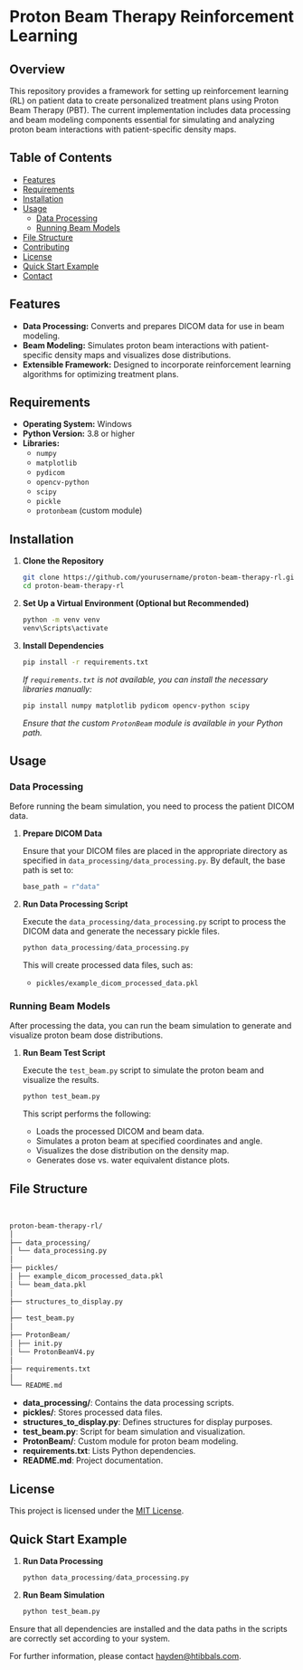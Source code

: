 # Proton Beam Therapy Reinforcement Learning

## Overview

This repository provides a framework for setting up reinforcement learning (RL) on patient data to create personalized treatment plans using Proton Beam Therapy (PBT). The current implementation includes data processing and beam modeling components essential for simulating and analyzing proton beam interactions with patient-specific density maps.

## Table of Contents

- [Features](#features)
- [Requirements](#requirements)
- [Installation](#installation)
- [Usage](#usage)
  - [Data Processing](#data-processing)
  - [Running Beam Models](#running-beam-models)
- [File Structure](#file-structure)
- [Contributing](#contributing)
- [License](#license)
- [Quick Start Example](#quick-start-example)
- [Contact](#contact)

## Features

- **Data Processing:** Converts and prepares DICOM data for use in beam modeling.
- **Beam Modeling:** Simulates proton beam interactions with patient-specific density maps and visualizes dose distributions.
- **Extensible Framework:** Designed to incorporate reinforcement learning algorithms for optimizing treatment plans.

## Requirements

- **Operating System:** Windows
- **Python Version:** 3.8 or higher
- **Libraries:**
  - `numpy`
  - `matplotlib`
  - `pydicom`
  - `opencv-python`
  - `scipy`
  - `pickle`
  - `protonbeam` (custom module)

## Installation

1. **Clone the Repository**

    ```bash:clone_repository.sh
    git clone https://github.com/yourusername/proton-beam-therapy-rl.git
    cd proton-beam-therapy-rl
    ```

2. **Set Up a Virtual Environment (Optional but Recommended)**

    ```bash:setup_virtualenv.sh
    python -m venv venv
    venv\Scripts\activate
    ```

3. **Install Dependencies**

    ```bash:install_dependencies.sh
    pip install -r requirements.txt
    ```

    *If `requirements.txt` is not available, you can install the necessary libraries manually:*

    ```bash:manual_install.sh
    pip install numpy matplotlib pydicom opencv-python scipy
    ```

    *Ensure that the custom `ProtonBeam` module is available in your Python path.*

## Usage

### Data Processing

Before running the beam simulation, you need to process the patient DICOM data.

1. **Prepare DICOM Data**

    Ensure that your DICOM files are placed in the appropriate directory as specified in `data_processing/data_processing.py`. By default, the base path is set to:

    ```python:data_processing/data_processing.py
    base_path = r"data"
    ```

2. **Run Data Processing Script**

    Execute the `data_processing/data_processing.py` script to process the DICOM data and generate the necessary pickle files.

    ```bash:data_processing/data_processing.py
    python data_processing/data_processing.py
    ```

    This will create processed data files, such as:

    - `pickles/example_dicom_processed_data.pkl`

### Running Beam Models

After processing the data, you can run the beam simulation to generate and visualize proton beam dose distributions.

1. **Run Beam Test Script**

    Execute the `test_beam.py` script to simulate the proton beam and visualize the results.

    ```bash:test_beam.py
    python test_beam.py
    ```

    This script performs the following:

    - Loads the processed DICOM and beam data.
    - Simulates a proton beam at specified coordinates and angle.
    - Visualizes the dose distribution on the density map.
    - Generates dose vs. water equivalent distance plots.

## File Structure
```bash:file_structure.sh
   

proton-beam-therapy-rl/
│
├── data_processing/
│ └── data_processing.py
│
├── pickles/
│ ├── example_dicom_processed_data.pkl
│ └── beam_data.pkl
│
├── structures_to_display.py
│
├── test_beam.py
│
├── ProtonBeam/
│ ├── init.py
│ └── ProtonBeamV4.py
│
├── requirements.txt
│
└── README.md

```


- **data_processing/**: Contains the data processing scripts.
- **pickles/**: Stores processed data files.
- **structures_to_display.py**: Defines structures for display purposes.
- **test_beam.py**: Script for beam simulation and visualization.
- **ProtonBeam/**: Custom module for proton beam modeling.
- **requirements.txt**: Lists Python dependencies.
- **README.md**: Project documentation.


## License

This project is licensed under the [MIT License](LICENSE).

## Quick Start Example

1. **Run Data Processing**

    ```bash:data_processing/data_processing.py
    python data_processing/data_processing.py
    ```

2. **Run Beam Simulation**

    ```bash:test_beam.py
    python test_beam.py
    ```

Ensure that all dependencies are installed and the data paths in the scripts are correctly set according to your system.



For further information, please contact [hayden@htibbals.com](mailto:hayden@htibbals.com).